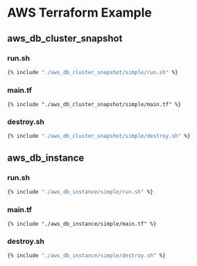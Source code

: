 # AWS Terraform Example

## aws_db_cluster_snapshot

### run.sh

```bash
{% include "./aws_db_cluster_snapshot/simple/run.sh" %}
```

### main.tf

```hcl
{% include "./aws_db_cluster_snapshot/simple/main.tf" %}
```

### destroy.sh

```bash
{% include "./aws_db_cluster_snapshot/simple/destroy.sh" %}
```

## aws_db_instance

### run.sh

```bash
{% include "./aws_db_instance/simple/run.sh" %}
```

### main.tf

```hcl
{% include "./aws_db_instance/simple/main.tf" %}
```

### destroy.sh

```bash
{% include "./aws_db_instance/simple/destroy.sh" %}
```